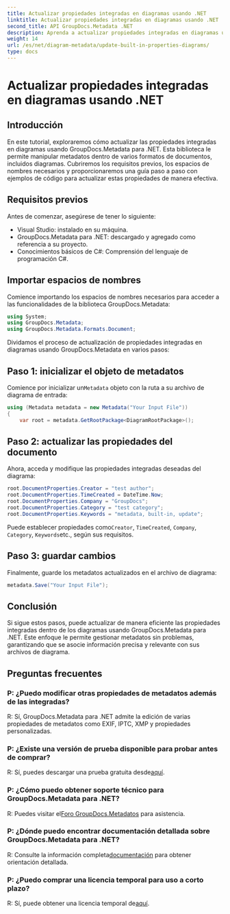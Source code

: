 ```yaml
---
title: Actualizar propiedades integradas en diagramas usando .NET
linktitle: Actualizar propiedades integradas en diagramas usando .NET
second_title: API GroupDocs.Metadata .NET
description: Aprenda a actualizar propiedades integradas en diagramas usando GroupDocs.Metadata para .NET. Modifique los metadatos sin problemas con ejemplos de código.
weight: 14
url: /es/net/diagram-metadata/update-built-in-properties-diagrams/
type: docs
---
```

# Actualizar propiedades integradas en diagramas usando .NET

## Introducción
En este tutorial, exploraremos cómo actualizar las propiedades integradas en diagramas usando GroupDocs.Metadata para .NET. Esta biblioteca le permite manipular metadatos dentro de varios formatos de documentos, incluidos diagramas. Cubriremos los requisitos previos, los espacios de nombres necesarios y proporcionaremos una guía paso a paso con ejemplos de código para actualizar estas propiedades de manera efectiva.

## Requisitos previos

Antes de comenzar, asegúrese de tener lo siguiente:

- Visual Studio: instalado en su máquina.
- GroupDocs.Metadata para .NET: descargado y agregado como referencia a su proyecto.
- Conocimientos básicos de C#: Comprensión del lenguaje de programación C#.

## Importar espacios de nombres

Comience importando los espacios de nombres necesarios para acceder a las funcionalidades de la biblioteca GroupDocs.Metadata:

```csharp
using System;
using GroupDocs.Metadata;
using GroupDocs.Metadata.Formats.Document;
```

Dividamos el proceso de actualización de propiedades integradas en diagramas usando GroupDocs.Metadata en varios pasos:

## Paso 1: inicializar el objeto de metadatos

 Comience por inicializar un`Metadata` objeto con la ruta a su archivo de diagrama de entrada:

```csharp
using (Metadata metadata = new Metadata("Your Input File"))
{
    var root = metadata.GetRootPackage<DiagramRootPackage>();
```

## Paso 2: actualizar las propiedades del documento

Ahora, acceda y modifique las propiedades integradas deseadas del diagrama:

```csharp
root.DocumentProperties.Creator = "test author";
root.DocumentProperties.TimeCreated = DateTime.Now;
root.DocumentProperties.Company = "GroupDocs";
root.DocumentProperties.Category = "test category";
root.DocumentProperties.Keywords = "metadata, built-in, update";
```

 Puede establecer propiedades como`Creator`, `TimeCreated`, `Company`, `Category`, `Keywords`etc., según sus requisitos.

## Paso 3: guardar cambios

Finalmente, guarde los metadatos actualizados en el archivo de diagrama:

```csharp
metadata.Save("Your Input File");
```

## Conclusión

Si sigue estos pasos, puede actualizar de manera eficiente las propiedades integradas dentro de los diagramas usando GroupDocs.Metadata para .NET. Este enfoque le permite gestionar metadatos sin problemas, garantizando que se asocie información precisa y relevante con sus archivos de diagrama.


## Preguntas frecuentes

### P: ¿Puedo modificar otras propiedades de metadatos además de las integradas?
R: Sí, GroupDocs.Metadata para .NET admite la edición de varias propiedades de metadatos como EXIF, IPTC, XMP y propiedades personalizadas.

### P: ¿Existe una versión de prueba disponible para probar antes de comprar?
 R: Sí, puedes descargar una prueba gratuita desde[aquí](https://releases.groupdocs.com/).

### P: ¿Cómo puedo obtener soporte técnico para GroupDocs.Metadata para .NET?
 R: Puedes visitar el[Foro GroupDocs.Metadatos](https://forum.groupdocs.com/c/metadata/14) para asistencia.

### P: ¿Dónde puedo encontrar documentación detallada sobre GroupDocs.Metadata para .NET?
 R: Consulte la información completa[documentación](https://tutorials.groupdocs.com/metadata/net/) para obtener orientación detallada.

### P: ¿Puedo comprar una licencia temporal para uso a corto plazo?
 R: Sí, puede obtener una licencia temporal de[aquí](https://purchase.groupdocs.com/temporary-license/).